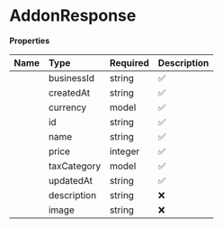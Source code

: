 # AddonResponse



**Properties**

| Name | Type | Required | Description |
| :-------- | :----------| :----------| :----------|
    | businessId | string | ✅ | Unique identifier for the business to which the addon belongs. |
    | createdAt | string | ✅ | Created time |
    | currency | model | ✅ |  |
    | id | string | ✅ | id of the Addon |
    | name | string | ✅ | Name of the Addon |
    | price | integer | ✅ | Amount of the addon |
    | taxCategory | model | ✅ | Represents the different categories of taxation applicable to various products and services. |
    | updatedAt | string | ✅ | Updated time |
    | description | string | ❌ | Optional description of the Addon |
    | image | string | ❌ | Image of the Addon |




<!-- This file was generated by liblab | https://liblab.com/ -->